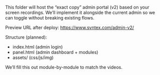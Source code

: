 This folder will host the “exact copy” admin portal (v2) based on your screen recordings. We’ll implement it alongside the current admin so we can toggle without breaking existing flows.

Preview URL after deploy: https://www.svntex.com/admin-v2/

Structure (planned):
- index.html (admin login)
- panel.html (admin dashboard + modules)
- assets/ (css/js/img)

We’ll fill this out module-by-module to match the videos. 
